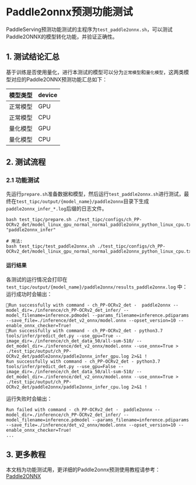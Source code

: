 # Paddle2onnx预测功能测试

PaddleServing预测功能测试的主程序为`test_paddle2onnx.sh`，可以测试Paddle2ONNX的模型转化功能，并验证正确性。

## 1. 测试结论汇总

基于训练是否使用量化，进行本测试的模型可以分为`正常模型`和`量化模型`，这两类模型对应的Paddle2ONNX预测功能汇总如下：

| 模型类型 |device |
|  ----   |  ---- |  
| 正常模型 | GPU |
| 正常模型 | CPU |
| 量化模型 | GPU |
| 量化模型 | CPU |

## 2. 测试流程
### 2.1 功能测试
先运行`prepare.sh`准备数据和模型，然后运行`test_paddle2onnx.sh`进行测试，最终在```test_tipc/output/{model_name}/paddle2onnx```目录下生成`paddle2onnx_infer_*.log`后缀的日志文件。

```shell
bash test_tipc/prepare.sh ./test_tipc/configs/ch_PP-OCRv2_det/model_linux_gpu_normal_normal_paddle2onnx_python_linux_cpu.txt "paddle2onnx_infer"

# 用法:
bash test_tipc/test_paddle2onnx.sh ./test_tipc/configs/ch_PP-OCRv2_det/model_linux_gpu_normal_normal_paddle2onnx_python_linux_cpu.txt
```  

#### 运行结果

各测试的运行情况会打印在 `test_tipc/output/{model_name}/paddle2onnx/results_paddle2onnx.log` 中：
运行成功时会输出：

```
Run successfully with command - ch_PP-OCRv2_det -  paddle2onnx --model_dir=./inference/ch_PP-OCRv2_det_infer/ --model_filename=inference.pdmodel --params_filename=inference.pdiparams --save_file=./inference/det_v2_onnx/model.onnx --opset_version=10 --enable_onnx_checker=True!
Run successfully with command - ch_PP-OCRv2_det - python3.7 tools/infer/predict_det.py --use_gpu=True --image_dir=./inference/ch_det_data_50/all-sum-510/ --det_model_dir=./inference/det_v2_onnx/model.onnx --use_onnx=True > ./test_tipc/output/ch_PP-OCRv2_det/paddle2onnx/paddle2onnx_infer_gpu.log 2>&1 !
Run successfully with command - ch_PP-OCRv2_det - python3.7 tools/infer/predict_det.py --use_gpu=False --image_dir=./inference/ch_det_data_50/all-sum-510/ --det_model_dir=./inference/det_v2_onnx/model.onnx --use_onnx=True > ./test_tipc/output/ch_PP-OCRv2_det/paddle2onnx/paddle2onnx_infer_cpu.log 2>&1 !
```

运行失败时会输出：

```
Run failed with command - ch_PP-OCRv2_det -  paddle2onnx --model_dir=./inference/ch_PP-OCRv2_det_infer/ --model_filename=inference.pdmodel --params_filename=inference.pdiparams --save_file=./inference/det_v2_onnx/model.onnx --opset_version=10 --enable_onnx_checker=True!
...
```


## 3. 更多教程

本文档为功能测试用，更详细的Paddle2onnx预测使用教程请参考：[Paddle2ONNX](https://github.com/PaddlePaddle/Paddle2ONNX)  
